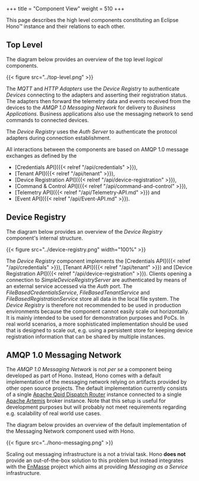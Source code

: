 +++
title = "Component View"
weight = 510
+++

This page describes the high level components constituting an Eclipse Hono&trade; instance and their relations to each other.
<!--more-->

## Top Level

The diagram below provides an overview of the top level *logical* components.

{{< figure src="../top-level.png" >}}

The *MQTT* and *HTTP Adapters* use the *Device Registry* to authenticate *Devices* connecting to the adapters and asserting their
registration status. The adapters then forward the telemetry data and events received from the devices to the *AMQP 1.0 Messaging Network*
for delivery to *Business Applications*. Business applications also use the messaging network to send commands to connected devices.

The *Device Registry* uses the *Auth Server* to authenticate the protocol adapters during connection establishment.

All interactions between the components are based on AMQP 1.0 message exchanges as defined by the

* [Credentials API]({{< relref "/api/credentials" >}}),
* [Tenant API]({{< relref "/api/tenant" >}}),
* [Device Registration API]({{< relref "/api/device-registration" >}}),
* [Command & Control API]({{< relref "/api/command-and-control" >}}),
* [Telemetry API]({{< relref "/api/Telemetry-API.md" >}}) and
* [Event API]({{< relref "/api/Event-API.md" >}}).

## Device Registry

The diagram below provides an overview of the *Device Registry* component's internal structure.

{{< figure src="../device-registry.png" width="100%" >}}

The *Device Registry* component implements the [Credentials API]({{< relref "/api/credentials" >}}), [Tenant API]({{< relref "/api/tenant" >}}) and [Device Registration API]({{< relref "/api/device-registration" >}}). Clients opening a connection to *SimpleDeviceRegistryServer* are authenticated by means of an external service accessed via the *Auth* port. The *FileBasedCredentialsService*, *FileBasedTenantService* and *FileBasedRegistrationService* store all data in the local file system. The *Device Registry* is therefore not recommended to be used in production environments because the component cannot easily scale out horizontally. It is mainly intended to be used for demonstration purposes and PoCs. In real world scenarios, a more sophisticated implementation should be used that is designed to scale out, e.g. using a persistent store for keeping device registration information that can be shared by multiple instances.

## AMQP 1.0 Messaging Network

The *AMQP 1.0 Messaging Network* is not *per se* a component being developed as part of Hono. Instead, Hono comes with a default implementation of the messaging network relying on artifacts provided by other open source projects. The default implementation currently consists of a single [Apache Qpid Dispatch Router](https://qpid.apache.org) instance connected to a single [Apache Artemis](https://activemq.apache.org/artemis) broker instance. Note that this setup is useful for development purposes but will probably not meet requirements regarding e.g. scalability of real world use cases.

The diagram below provides an overview of the default implementation of the Messaging Network component used with Hono.

{{< figure src="../hono-messaging.png"  >}}

Scaling out messaging infrastructure is a not a trivial task. Hono **does not** provide an out-of-the-box solution to this problem but instead integrates with the [EnMasse](http://enmasse.io) project which aims at providing *Messaging as a Service* infrastructure.
